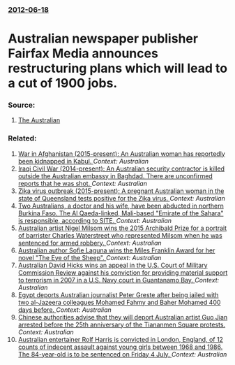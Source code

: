 ### [2012-06-18](/news/2012/06/18/index.md)

# Australian newspaper publisher Fairfax Media announces restructuring plans which will lead to a cut of 1900 jobs. 




### Source:

1. [The Australian](http://www.theaustralian.com.au/media/fairfax-slashes-jobs-goes-tabloid/story-e6frg996-1226398372154)

### Related:

1. [War in Afghanistan (2015-present): An Australian woman has reportedly been kidnapped in Kabul. ](/news/2016/11/6/war-in-afghanistan-2015-present-an-australian-woman-has-reportedly-been-kidnapped-in-kabul.md) _Context: Australian_
2. [Iraqi Civil War (2014-present): An Australian security contractor is killed outside the Australian embassy in Baghdad. There are unconfirmed reports that he was shot. ](/news/2016/05/13/iraqi-civil-war-2014-present-an-australian-security-contractor-is-killed-outside-the-australian-embassy-in-baghdad-there-are-unconfirm.md) _Context: Australian_
3. [Zika virus outbreak (2015-present): A pregnant Australian woman in the state of Queensland tests positive for the Zika virus. ](/news/2016/02/10/zika-virus-outbreak-2015-present-a-pregnant-australian-woman-in-the-state-of-queensland-tests-positive-for-the-zika-virus.md) _Context: Australian_
4. [Two Australians, a doctor and his wife, have been abducted in northern Burkina Faso. The Al Qaeda-linked, Mali-based "Emirate of the Sahara" is responsible, according to SITE. ](/news/2016/01/16/two-australians-a-doctor-and-his-wife-have-been-abducted-in-northern-burkina-faso-the-al-qaeda-linked-mali-based-emirate-of-the-sahara.md) _Context: Australian_
5. [Australian artist Nigel Milsom wins the 2015 Archibald Prize for a portrait of barrister Charles Waterstreet who represented Milsom when he was sentenced for armed robbery. ](/news/2015/07/17/australian-artist-nigel-milsom-wins-the-2015-archibald-prize-for-a-portrait-of-barrister-charles-waterstreet-who-represented-milsom-when-he.md) _Context: Australian_
6. [Australian author Sofie Laguna wins the Miles Franklin Award for her novel "The Eye of the Sheep". ](/news/2015/06/23/australian-author-sofie-laguna-wins-the-miles-franklin-award-for-her-novel-the-eye-of-the-sheep.md) _Context: Australian_
7. [Australian David Hicks wins an appeal in the U.S. Court of Military Commission Review against his conviction for providing material support to terrorism in 2007 in a U.S. Navy court in Guantanamo Bay. ](/news/2015/02/18/australian-david-hicks-wins-an-appeal-in-the-u-s-court-of-military-commission-review-against-his-conviction-for-providing-material-support.md) _Context: Australian_
8. [Egypt deports Australian journalist Peter Greste after being jailed with two al-Jazeera colleagues Mohamed Fahmy and Baher Mohamed 400 days before. ](/news/2015/02/1/egypt-deports-australian-journalist-peter-greste-after-being-jailed-with-two-al-jazeera-colleagues-mohamed-fahmy-and-baher-mohamed-400-days.md) _Context: Australian_
9. [Chinese authorities advise that they will deport Australian artist Guo Jian arrested before the 25th anniversary of the Tiananmen Square protests. ](/news/2014/06/6/chinese-authorities-advise-that-they-will-deport-australian-artist-guo-jian-arrested-before-the-25th-anniversary-of-the-tiananmen-square-pro.md) _Context: Australian_
10. [Australian entertainer Rolf Harris is convicted in London, England, of 12 counts of indecent assault against young girls between 1968 and 1986. The 84-year-old is to be sentenced on Friday 4 July. ](/news/2014/06/30/australian-entertainer-rolf-harris-is-convicted-in-london-england-of-12-counts-of-indecent-assault-against-young-girls-between-1968-and-19.md) _Context: Australian_
